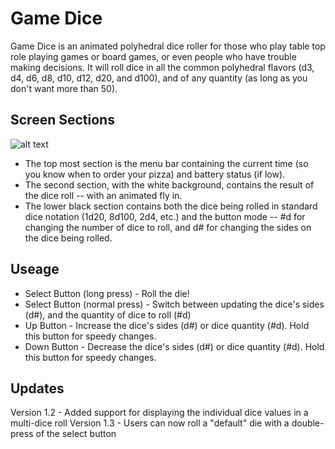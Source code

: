 Game Dice
=========

Game Dice is an animated polyhedral dice roller for those who play table top role playing games or board games, or even people who have trouble making decisions. It will roll dice in all the common polyhedral flavors (d3, d4, d6, d8, d10, d12, d20, and d100), and of any quantity (as long as you don't want more than 50).

Screen Sections
----
![alt text](https://goltz.me/pebble/gamedice/screenshot.jpg "Game Die app screen")
* The top most section is the menu bar containing the current time (so you know when to order your pizza) and battery status (if low).
* The second section, with the white background, contains the result of the dice roll -- with an animated fly in.
* The lower black section contains both the dice being rolled in standard dice notation (1d20, 8d100, 2d4, etc.) and the button mode -- #d for changing the number of dice to roll, and d# for changing the sides on the dice being rolled.

Useage
----
* Select Button (long press) - Roll the die!
* Select Button (normal press) - Switch between updating the dice's sides (d#), and the quantity of dice to roll (#d)
* Up Button - Increase the dice's sides (d#) or dice quantity (#d). Hold this button for speedy changes.
* Down Button - Decrease the dice's sides (d#) or dice quantity (#d). Hold this button for speedy changes.

Updates
----
Version 1.2 - Added support for displaying the individual dice values in a multi-dice roll
Version 1.3 - Users can now roll a "default" die with a double-press of the select button
